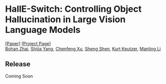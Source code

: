 # HallE-Switch: Controlling Object Hallucination in Large Vision Language Models

[[Paper](https://arxiv.org/pdf/2310.01779v1.pdf)] [[Project Page](https://bohanzhai.github.io/halle-switch.github.io/)] <br>
[Bohan Zhai](https://www.linkedin.com/in/bohan-zhai-202507154/), [Shijia Yang](https://bronyayang.github.io/personal_website/), [Chenfeng Xu](https://www.chenfengx.com/), [Sheng Shen](https://sincerass.github.io/), [Kurt Keutzer](https://people.eecs.berkeley.edu/~keutzer/), [Manling Li](https://limanling.github.io/)


## Release
Coming Soon
